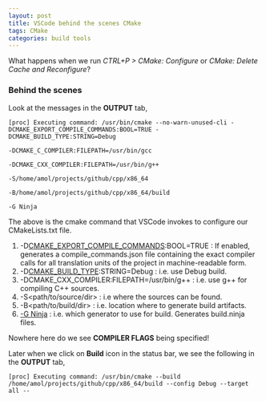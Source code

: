 ```yaml
---
layout: post
title: VSCode behind the scenes CMake
tags: CMake
categories: build tools
---
```


What happens when we run *CTRL+P > CMake: Configure* or *CMake: Delete Cache and Reconfigure*?

### Behind the scenes

Look at the messages in the **OUTPUT** tab,

```
[proc] Executing command: /usr/bin/cmake --no-warn-unused-cli -DCMAKE_EXPORT_COMPILE_COMMANDS:BOOL=TRUE -DCMAKE_BUILD_TYPE:STRING=Debug

-DCMAKE_C_COMPILER:FILEPATH=/usr/bin/gcc

-DCMAKE_CXX_COMPILER:FILEPATH=/usr/bin/g++

-S/home/amol/projects/github/cpp/x86_64

-B/home/amol/projects/github/cpp/x86_64/build

-G Ninja
```

The above is the cmake command that VSCode invokes to configure our CMakeLists.txt file.

1. -D[CMAKE_EXPORT_COMPILE_COMMANDS](https://cmake.org/cmake/help/latest/variable/CMAKE_EXPORT_COMPILE_COMMANDS.html):BOOL=TRUE : If enabled, generates a compile_commands.json file
    containing the exact compiler calls for all translation units of the project in machine-readable form.
2. -D[CMAKE_BUILD_TYPE](https://cmake.org/cmake/help/latest/variable/CMAKE_BUILD_TYPE.html):STRING=Debug  : i.e. use Debug build.
3. -DCMAKE_CXX_COMPILER:FILEPATH=/usr/bin/g++ : i.e. use g++ for compiling C++ sources.
4. -S<path/to/source/dir> : i.e where the sources can be found.
5. -B<path/to/build/dir> : i.e. location where to generate build artifacts.
6. [-G Ninja](https://cmake.org/cmake/help/latest/generator/Ninja.html#generator:Ninja) : i.e. which generator to use for build. Generates build.ninja files.

Nowhere here do we see **COMPILER FLAGS** being specified!

Later when we click on **Build** icon in the status bar, we see the following in the **OUTPUT** tab,

`
[proc] Executing command: /usr/bin/cmake --build /home/amol/projects/github/cpp/x86_64/build --config Debug --target all --
`
